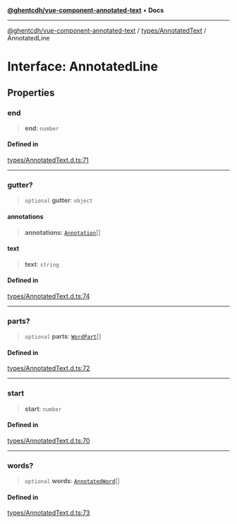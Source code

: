 [**@ghentcdh/vue-component-annotated-text**](../../../README.md) • **Docs**

***

[@ghentcdh/vue-component-annotated-text](../../../modules.md) / [types/AnnotatedText](../README.md) / AnnotatedLine

# Interface: AnnotatedLine

## Properties

### end

> **end**: `number`

#### Defined in

[types/AnnotatedText.d.ts:71](https://github.com/GhentCDH/vue_component_annotated_text/blob/6add7bb10a77b5452736ad4c56c99391d8dec5bd/src/types/AnnotatedText.d.ts#L71)

***

### gutter?

> `optional` **gutter**: `object`

#### annotations

> **annotations**: [`Annotation`](../../Annotation/interfaces/Annotation.md)[]

#### text

> **text**: `string`

#### Defined in

[types/AnnotatedText.d.ts:74](https://github.com/GhentCDH/vue_component_annotated_text/blob/6add7bb10a77b5452736ad4c56c99391d8dec5bd/src/types/AnnotatedText.d.ts#L74)

***

### parts?

> `optional` **parts**: [`WordPart`](WordPart.md)[]

#### Defined in

[types/AnnotatedText.d.ts:72](https://github.com/GhentCDH/vue_component_annotated_text/blob/6add7bb10a77b5452736ad4c56c99391d8dec5bd/src/types/AnnotatedText.d.ts#L72)

***

### start

> **start**: `number`

#### Defined in

[types/AnnotatedText.d.ts:70](https://github.com/GhentCDH/vue_component_annotated_text/blob/6add7bb10a77b5452736ad4c56c99391d8dec5bd/src/types/AnnotatedText.d.ts#L70)

***

### words?

> `optional` **words**: [`AnnotatedWord`](AnnotatedWord.md)[]

#### Defined in

[types/AnnotatedText.d.ts:73](https://github.com/GhentCDH/vue_component_annotated_text/blob/6add7bb10a77b5452736ad4c56c99391d8dec5bd/src/types/AnnotatedText.d.ts#L73)
